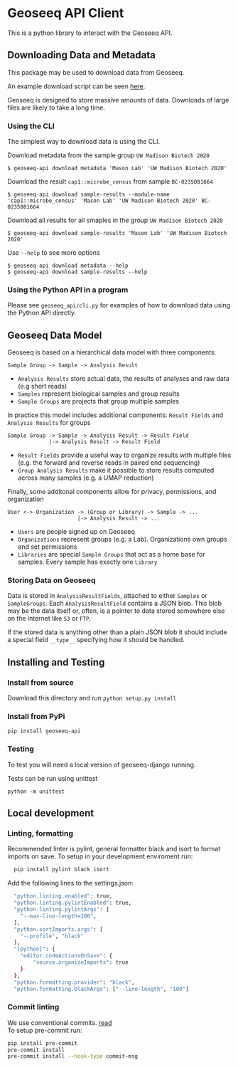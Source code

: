 # Geoseeq API Client

This is a python library to interact with the Geoseeq API.

## Downloading Data and Metadata

This package may be used to download data from Geoseeq.

An example download script can be seen [here](https://gist.github.com/dcdanko/c70304e5eb9c20fc81111929598edda0).

Geoseeq is designed to store massive amounts of data. Downloads of large files are likely to take a long time.

### Using the CLI

The simplest way to download data is using the CLI.

Download metadata from the sample group `UW Madison Biotech 2020`

```
$ geoseeq-api download metadata 'Mason Lab' 'UW Madison Biotech 2020'
```

Download the result `cap1::microbe_census` from sample `BC-0235081664`

```
$ geoseeq-api download sample-results --module-name 'cap1::microbe_census' 'Mason Lab' 'UW Madison Biotech 2020' BC-0235081664
```

Download all results for all smaples in the group `UW Madison Biotech 2020`

```
$ geoseeq-api download sample-results 'Mason Lab' 'UW Madison Biotech 2020'
```

Use `--help` to see more options

```
$ geoseeq-api download metadata --help
$ geoseeq-api download sample-results --help
```

### Using the Python API in a program

Please see `geoseeq_api/cli.py` for examples of how to download data using the Python API directly.

## Geoseeq Data Model

Geoseeq is based on a hierarchical data model with three components:

```
Sample Group -> Sample -> Analysis Result
```

- `Analysis Results` store actual data, the results of analyses and raw data (e.g short reads)
- `Samples` represent biological samples and group results
- `Sample Groups` are projects that group multiple samples

In practice this model includes additional components: `Result Fields` and `Analysis Results` for groups

```
Sample Group -> Sample -> Analysis Result -> Result Field
             |-> Analysis Result -> Result Field
```

- `Result Fields` provide a useful way to organize results with multiple files (e.g. the forward and reverse reads in paired end sequencing)
- `Group Analysis Results` make it possible to store results computed across many samples (e.g. a UMAP reduction)

Finally, some additonal components allow for privacy, permissions, and organization

```
User <-> Organization -> (Group or Library) -> Sample -> ...
                      |-> Analysis Result -> ...
```

- `Users` are people signed up on Geoseeq
- `Organizations` represent groups (e.g. a Lab). Organizations own groups and set permissions
- `Libraries` are special `Sample Groups` that act as a home base for samples. Every sample has exactly one `Library`

### Storing Data on Geoseeq

Data is stored in `AnalysisResultFields`, attached to either `Samples` or `SampleGroups`. Each `AnalysisResultField` contains a JSON blob. This blob may be the data itself or, often, is a pointer to data stored somewhere else on the internet like `S3` or `FTP`.

If the stored data is anything other than a plain JSON blob it should include a special field `__type__` specifying how it should be handled.

## Installing and Testing

### Install from source

Download this directory and run `python setup.py install`

### Install from PyPi

`pip install geoseeq-api`

### Testing

To test you will need a local version of geoseeq-django running.

Tests can be run using unittest

```
python -m unittest
```

## Local development

### Linting, formatting

Recommended linter is pylint, general formatter black and isort to format imports on save. To setup in your development enviroment run:

```sh
  pip install pylint black isort
```

Add the following lines to the settings.json:

```sh
  "python.linting.enabled": true,
  "python.linting.pylintEnabled": true,
  "python.linting.pylintArgs": [
    "--max-line-length=100",
  ],
  "python.sortImports.args": [
    "--profile", "black"
  ],
  "[python]": {
    "editor.codeActionsOnSave": {
        "source.organizeImports": true
    }
  },
  "python.formatting.provider": "black",
  "python.formatting.blackArgs": ["--line-length", "100"]
```

### Commit linting

We use conventional commits. [read](https://www.conventionalcommits.org)\
To setup pre-commit run:

```sh
pip install pre-commit
pre-commit install
pre-commit install --hook-type commit-msg
```

